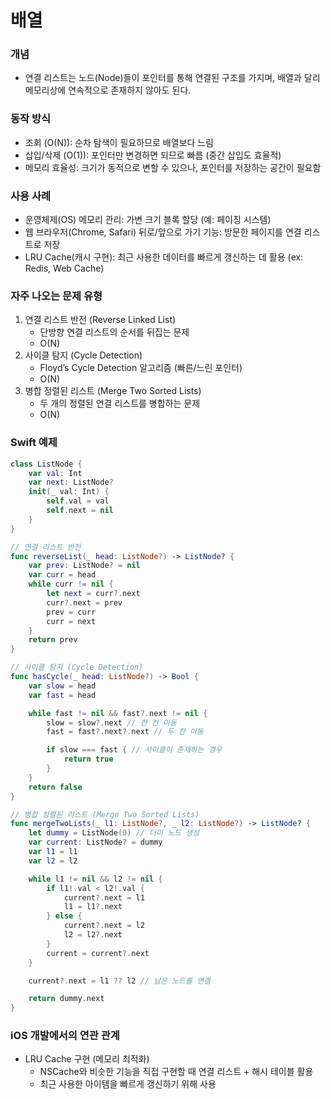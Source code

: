 # 배열
### 개념
- 연결 리스트는 노드(Node)들이 포인터를 통해 연결된 구조를 가지며, 배열과 달리 메모리상에 연속적으로 존재하지 않아도 된다.

### 동작 방식
- 조회 (O(N)): 순차 탐색이 필요하므로 배열보다 느림
- 삽입/삭제 (O(1)): 포인터만 변경하면 되므로 빠름 (중간 삽입도 효율적)
- 메모리 효율성: 크기가 동적으로 변할 수 있으나, 포인터를 저장하는 공간이 필요함

### 사용 사례
- 운영체제(OS) 메모리 관리: 가변 크기 블록 할당 (예: 페이징 시스템)
- 웹 브라우저(Chrome, Safari) 뒤로/앞으로 가기 기능: 방문한 페이지를 연결 리스트로 저장
- LRU Cache(캐시 구현): 최근 사용한 데이터를 빠르게 갱신하는 데 활용 (ex: Redis, Web Cache)

### 자주 나오는 문제 유형
1. 연결 리스트 반전 (Reverse Linked List)
    - 단방향 연결 리스트의 순서를 뒤집는 문제
    - O(N)
2.	사이클 탐지 (Cycle Detection)
    - Floyd’s Cycle Detection 알고리즘 (빠른/느린 포인터)
    - O(N) 
3.	병합 정렬된 리스트 (Merge Two Sorted Lists)
    - 두 개의 정렬된 연결 리스트를 병합하는 문제
    - O(N)

### Swift 예제

```swift
class ListNode {
    var val: Int
    var next: ListNode?
    init(_ val: Int) {
        self.val = val
        self.next = nil
    }
}

// 연결 리스트 반전
func reverseList(_ head: ListNode?) -> ListNode? {
    var prev: ListNode? = nil
    var curr = head
    while curr != nil {
        let next = curr?.next
        curr?.next = prev
        prev = curr
        curr = next
    }
    return prev
}

// 사이클 탐지 (Cycle Detection)
func hasCycle(_ head: ListNode?) -> Bool {
    var slow = head
    var fast = head

    while fast != nil && fast?.next != nil {
        slow = slow?.next // 한 칸 이동
        fast = fast?.next?.next // 두 칸 이동

        if slow === fast { // 사이클이 존재하는 경우
            return true
        }
    }
    return false
}

// 병합 정렬된 리스트 (Merge Two Sorted Lists)
func mergeTwoLists(_ l1: ListNode?, _ l2: ListNode?) -> ListNode? {
    let dummy = ListNode(0) // 더미 노드 생성
    var current: ListNode? = dummy
    var l1 = l1
    var l2 = l2

    while l1 != nil && l2 != nil {
        if l1!.val < l2!.val {
            current?.next = l1
            l1 = l1?.next
        } else {
            current?.next = l2
            l2 = l2?.next
        }
        current = current?.next
    }

    current?.next = l1 ?? l2 // 남은 노드를 연결

    return dummy.next
}
```

### iOS 개발에서의 연관 관계
- LRU Cache 구현 (메모리 최적화)
    - NSCache와 비슷한 기능을 직접 구현할 때 연결 리스트 + 해시 테이블 활용
    - 최근 사용한 아이템을 빠르게 갱신하기 위해 사용